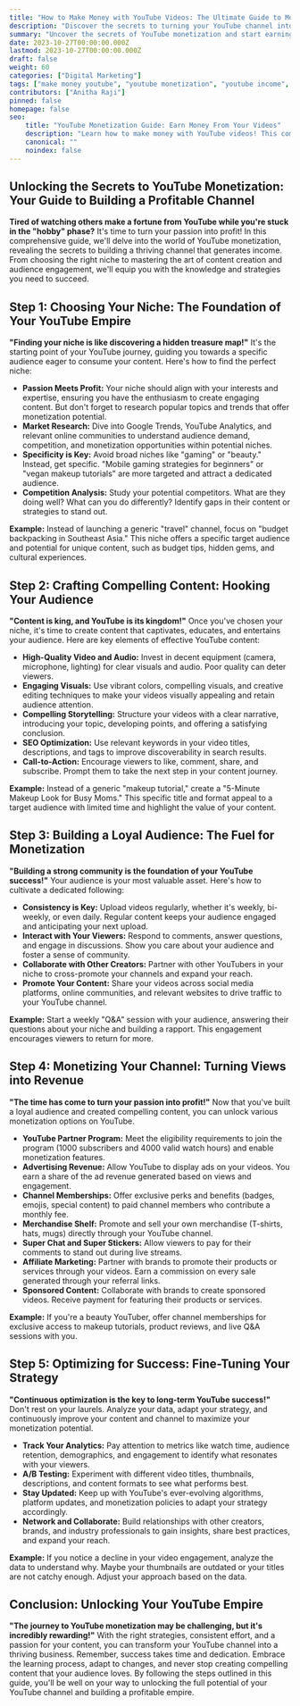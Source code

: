 ```yaml
---
title: "How to Make Money with YouTube Videos: The Ultimate Guide to Monetization"
description: "Discover the secrets to turning your YouTube channel into a money-making machine! Learn proven strategies, insider tips, and actionable steps to monetize your videos and build a successful YouTube empire."
summary: "Uncover the secrets of YouTube monetization and start earning from your videos. This comprehensive guide covers everything from choosing the right niche to mastering the art of content creation and building a loyal audience."
date: 2023-10-27T00:00:00.000Z
lastmod: 2023-10-27T00:00:00.000Z
draft: false
weight: 60
categories: ["Digital Marketing"]
tags: ["make money youtube", "youtube monetization", "youtube income", "youtube business", "youtube strategies", "youtube tips", "youtube growth", "youtube marketing", "youtube audience", "youtube content", "youtube channel", "youtube success"]
contributors: ["Anitha Raji"]
pinned: false
homepage: false
seo:
    title: "YouTube Monetization Guide: Earn Money From Your Videos"
    description: "Learn how to make money with YouTube videos! This comprehensive guide covers monetization strategies, tips, and techniques to help you turn your passion into profit."
    canonical: ""
    noindex: false
---
```


##  Unlocking the Secrets to YouTube Monetization: Your Guide to Building a Profitable Channel

**Tired of watching others make a fortune from YouTube while you're stuck in the "hobby" phase?**  It's time to turn your passion into profit!  In this comprehensive guide, we'll delve into the world of YouTube monetization, revealing the secrets to building a thriving channel that generates income.  From choosing the right niche to mastering the art of content creation and audience engagement, we'll equip you with the knowledge and strategies you need to succeed.

##  Step 1: Choosing Your Niche:  The Foundation of Your YouTube Empire

**"Finding your niche is like discovering a hidden treasure map!"**  It's the starting point of your YouTube journey, guiding you towards a specific audience eager to consume your content.  Here's how to find the perfect niche:

* **Passion Meets Profit:**  Your niche should align with your interests and expertise, ensuring you have the enthusiasm to create engaging content.  But don't forget to research popular topics and trends that offer monetization potential.
* **Market Research:** Dive into Google Trends, YouTube Analytics, and relevant online communities to understand audience demand, competition, and monetization opportunities within potential niches.
* **Specificity is Key:** Avoid broad niches like "gaming" or "beauty." Instead, get specific.  "Mobile gaming strategies for beginners" or "vegan makeup tutorials" are more targeted and attract a dedicated audience.
* **Competition Analysis:**  Study your potential competitors.  What are they doing well? What can you do differently? Identify gaps in their content or strategies to stand out.

**Example:**  Instead of launching a generic "travel" channel, focus on "budget backpacking in Southeast Asia." This niche offers a specific target audience and potential for unique content, such as budget tips, hidden gems, and cultural experiences.

##  Step 2: Crafting Compelling Content:  Hooking Your Audience

**"Content is king, and YouTube is its kingdom!"**  Once you've chosen your niche, it's time to create content that captivates, educates, and entertains your audience. Here are key elements of effective YouTube content:

* **High-Quality Video and Audio:** Invest in decent equipment (camera, microphone, lighting) for clear visuals and audio.  Poor quality can deter viewers.
* **Engaging Visuals:**  Use vibrant colors, compelling visuals, and creative editing techniques to make your videos visually appealing and retain audience attention.
* **Compelling Storytelling:**  Structure your videos with a clear narrative, introducing your topic, developing points, and offering a satisfying conclusion.
* **SEO Optimization:**  Use relevant keywords in your video titles, descriptions, and tags to improve discoverability in search results.
* **Call-to-Action:**  Encourage viewers to like, comment, share, and subscribe.  Prompt them to take the next step in your content journey.

**Example:**  Instead of a generic "makeup tutorial," create a "5-Minute Makeup Look for Busy Moms."  This specific title and format appeal to a target audience with limited time and highlight the value of your content.

##  Step 3: Building a Loyal Audience:  The Fuel for Monetization

**"Building a strong community is the foundation of your YouTube success!"**  Your audience is your most valuable asset.  Here's how to cultivate a dedicated following:

* **Consistency is Key:**  Upload videos regularly, whether it's weekly, bi-weekly, or even daily.  Regular content keeps your audience engaged and anticipating your next upload.
* **Interact with Your Viewers:** Respond to comments, answer questions, and engage in discussions.  Show you care about your audience and foster a sense of community.
* **Collaborate with Other Creators:**  Partner with other YouTubers in your niche to cross-promote your channels and expand your reach.
* **Promote Your Content:**  Share your videos across social media platforms, online communities, and relevant websites to drive traffic to your YouTube channel.

**Example:**  Start a weekly "Q&A" session with your audience, answering their questions about your niche and building a rapport.  This engagement encourages viewers to return for more.

##  Step 4: Monetizing Your Channel:  Turning Views into Revenue

**"The time has come to turn your passion into profit!"**  Now that you've built a loyal audience and created compelling content, you can unlock various monetization options on YouTube. 

* **YouTube Partner Program:**  Meet the eligibility requirements to join the program (1000 subscribers and 4000 valid watch hours) and enable monetization features. 
* **Advertising Revenue:**  Allow YouTube to display ads on your videos.  You earn a share of the ad revenue generated based on views and engagement.
* **Channel Memberships:**  Offer exclusive perks and benefits (badges, emojis, special content) to paid channel members who contribute a monthly fee.
* **Merchandise Shelf:**  Promote and sell your own merchandise (T-shirts, hats, mugs) directly through your YouTube channel.
* **Super Chat and Super Stickers:**  Allow viewers to pay for their comments to stand out during live streams.
* **Affiliate Marketing:**  Partner with brands to promote their products or services through your videos.  Earn a commission on every sale generated through your referral links.
* **Sponsored Content:**  Collaborate with brands to create sponsored videos.  Receive payment for featuring their products or services.

**Example:**  If you're a beauty YouTuber, offer channel memberships for exclusive access to makeup tutorials, product reviews, and live Q&A sessions with you.

##  Step 5: Optimizing for Success:  Fine-Tuning Your Strategy

**"Continuous optimization is the key to long-term YouTube success!"**  Don't rest on your laurels.  Analyze your data, adapt your strategy, and continuously improve your content and channel to maximize your monetization potential.

* **Track Your Analytics:**  Pay attention to metrics like watch time, audience retention, demographics, and engagement to identify what resonates with your viewers.
* **A/B Testing:** Experiment with different video titles, thumbnails, descriptions, and content formats to see what performs best.
* **Stay Updated:** Keep up with YouTube's ever-evolving algorithms, platform updates, and monetization policies to adapt your strategy accordingly.
* **Network and Collaborate:** Build relationships with other creators, brands, and industry professionals to gain insights, share best practices, and expand your reach.

**Example:**  If you notice a decline in your video engagement, analyze the data to understand why.  Maybe your thumbnails are outdated or your titles are not catchy enough.  Adjust your approach based on the data.

##  Conclusion:  Unlocking Your YouTube Empire

**"The journey to YouTube monetization may be challenging, but it's incredibly rewarding!"**  With the right strategies, consistent effort, and a passion for your content, you can transform your YouTube channel into a thriving business.  Remember, success takes time and dedication.  Embrace the learning process, adapt to changes, and never stop creating compelling content that your audience loves.  By following the steps outlined in this guide, you'll be well on your way to unlocking the full potential of your YouTube channel and building a profitable empire.
